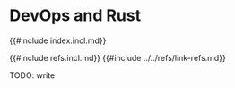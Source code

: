 # DevOps and Rust

{{#include index.incl.md}}

{{#include refs.incl.md}}
{{#include ../../refs/link-refs.md}}

<div class="hidden">
TODO: write
</div>
